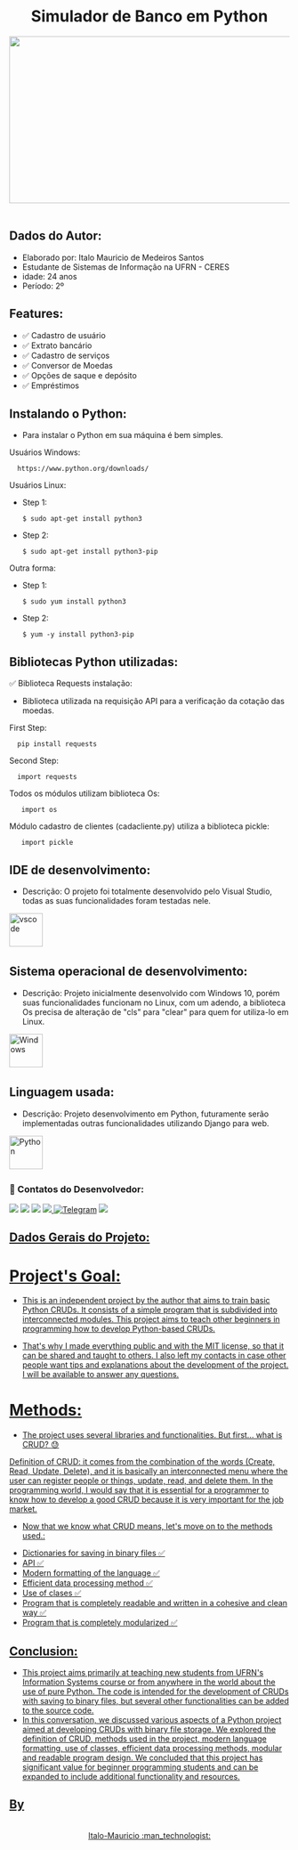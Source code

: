 
<h1 align="center">Simulador de Banco em Python </h1>

<p align="center">
<img src="https://media1.giphy.com/media/coxQHKASG60HrHtvkt/giphy.gif?cid=790b76114f808b9131dd7a0d9df3864154fa6d2feccf8f5a&rid=giphy.gif&ct=g" width="700" height="300"/>&nbsp;
</p>


## Dados do Autor:
* Elaborado por: Italo Mauricio de Medeiros Santos
*  Estudante de Sistemas de Informação na UFRN - CERES
*  idade: 24 anos
* Período: 2º


## Features:

- ✅ Cadastro de usuário
- ✅ Extrato bancário
- ✅ Cadastro de serviços
- ✅ Conversor de Moedas
- ✅ Opções de saque e depósito
- ✅ Empréstimos


## Instalando o Python:

* Para instalar o Python em sua máquina é bem simples.

Usuários Windows:

      https://www.python.org/downloads/
      
Usuários Linux:
      
* Step 1:
      
      $ sudo apt-get install python3
    
* Step 2:

      $ sudo apt-get install python3-pip
    
 Outra forma:
 
* Step 1:
 
      $ sudo yum install python3
     
* Step 2:

      $ yum -y install python3-pip
      

## Bibliotecas Python utilizadas:

✅ Biblioteca Requests instalação:

* Biblioteca utilizada na requisição API para a verificação da cotação das moedas.

First Step:

      pip install requests
      
Second Step:

      import requests
    


Todos os módulos utilizam biblioteca Os:

       import os
       
  
Módulo cadastro de clientes (cadacliente.py) utiliza a biblioteca pickle:
       
       import pickle
    
## IDE de desenvolvimento:

* Descrição: O projeto foi totalmente desenvolvido pelo Visual Studio, todas as suas funcionalidades foram testadas nele.

<img src="https://cdn.jsdelivr.net/gh/devicons/devicon/icons/vscode/vscode-original-wordmark.svg" title="vscode" alt="vscode" width="60" height="60"/>&nbsp;

## Sistema operacional de desenvolvimento:

* Descrição: Projeto inicialmente desenvolvido com Windows 10, porém suas funcionalidades funcionam no Linux, com um adendo, a biblioteca Os precisa de alteração de "cls" para "clear" para quem for utiliza-lo em Linux.

<img src="https://cdn.jsdelivr.net/gh/devicons/devicon/icons/windows8/windows8-original.svg" title="Windows" alt="Windows" width="60" height="60"/>&nbsp;
    
## Linguagem usada:

* Descrição: Projeto desenvolvimento em Python, futuramente serão implementadas outras funcionalidades utilizando Django para web.

<div>
  <img src="https://cdn.jsdelivr.net/gh/devicons/devicon/icons/python/python-original.svg" title="Python" alt="Python" width="60" height="60"/>&nbsp;

### :calling: Contatos do Desenvolvedor:
<div>

[<img src = "https://img.shields.io/badge/instagram-%23E4405F.svg?&style=for-the-badge&logo=instagram&logoColor=white">](https://www.instagram.com/italomauricio1/) <a href = "mailto:italomauricio98@gmail.com"><img src="https://img.shields.io/badge/Gmail-D14836?style=for-the-badge&logo=gmail&logoColor=white" target="_blank"></a> [<img src="https://img.shields.io/badge/twitter-%231DA1F2.svg?&style=for-the-badge&logo=twitter&logoColor=white" />](https://twitter.com/USERNAME)  [<img src="https://img.shields.io/badge/linkedin-%230077B5.svg?&style=for-the-badge&logo=linkedin&logoColor=white" />](https://www.linkedin.com/in/italo-mauricio-26b76b15a/)<a id="telegram" href="https://t.me/italo-mauricio" target="_blank">  ![Telegram](https://img.shields.io/static/v1?style=for-the-badge&message=Telegram&color=26A5E4&logo=Telegram&logoColor=FFFFFF&label=)</a>  <a id="codersrank" href="https://profile.codersrank.io/user/italo-mauricio" target="_blank">
  <img src= "https://img.shields.io/static/v1?style=for-the-badge&message=CodersRank&color=67A4AC&logo=CodersRank&logoColor=FFFFFF&label=">

## Dados Gerais do Projeto:

# Project's Goal:

* This is an independent project by the author that aims to train basic Python CRUDs. It consists of a simple program that is subdivided into interconnected modules. This project aims to teach other beginners in programming how to develop Python-based CRUDs.

* That's why I made everything public and with the MIT license, so that it can be shared and taught to others. I also left my contacts in case other people want tips and explanations about the development of the project. I will be available to answer any questions.


# Methods:

* The project uses several libraries and functionalities. But first... what is CRUD? :sweat:

Definition of CRUD: it comes from the combination of the words (Create, Read, Update, Delete), and it is basically an interconnected menu where the user can register people or things, update, read, and delete them. In the programming world, I would say that it is essential for a programmer to know how to develop a good CRUD because it is very important for the job market.

* Now that we know what CRUD means, let's move on to the methods used.:

- Dictionaries for saving in binary files ✅ 
- API ✅ 
- Modern formatting of the language ✅ 
- Efficient data processing method ✅ 
- Use of clases ✅ 
- Program that is completely readable and written in a cohesive and clean way ✅ 
- Program that is completely modularized ✅ 
     
 ## Conclusion:
      
- This project aims primarily at teaching new students from UFRN's Information Systems course or from anywhere in the world about the use of pure Python. The code is intended for the development of CRUDs with saving to binary files, but several other functionalities can be added to the source code.
- In this conversation, we discussed various aspects of a Python project aimed at developing CRUDs with binary file storage. We explored the definition of CRUD, methods used in the project, modern language formatting, use of classes, efficient data processing methods, modular and readable program design. We concluded that this project has significant value for beginner programming students and can be expanded to include additional functionality and resources.      
      
      


## By
      
<p align="center">
  <br />
  Italo-Mauricio :man_technologist:
  <br />
</p> 

